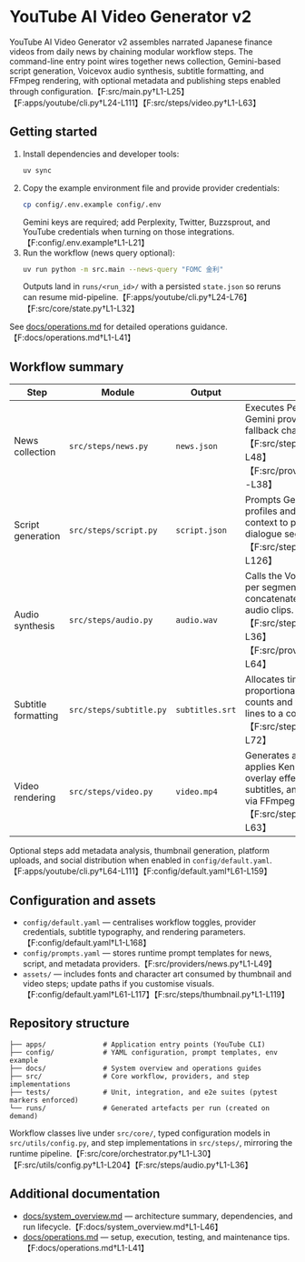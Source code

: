 # YouTube AI Video Generator v2

YouTube AI Video Generator v2 assembles narrated Japanese finance videos from daily news by chaining modular workflow steps. The command-line entry point wires together news collection, Gemini-based script generation, Voicevox audio synthesis, subtitle formatting, and FFmpeg rendering, with optional metadata and publishing steps enabled through configuration.【F:src/main.py†L1-L25】【F:apps/youtube/cli.py†L24-L111】【F:src/steps/video.py†L1-L63】

## Getting started
1. Install dependencies and developer tools:
   ```bash
   uv sync
   ```
2. Copy the example environment file and provide provider credentials:
   ```bash
   cp config/.env.example config/.env
   ```
   Gemini keys are required; add Perplexity, Twitter, Buzzsprout, and YouTube credentials when turning on those integrations.【F:config/.env.example†L1-L21】
3. Run the workflow (news query optional):
   ```bash
   uv run python -m src.main --news-query "FOMC 金利"
   ```
   Outputs land in `runs/<run_id>/` with a persisted `state.json` so reruns can resume mid-pipeline.【F:apps/youtube/cli.py†L24-L76】【F:src/core/state.py†L1-L32】

See [docs/operations.md](docs/operations.md) for detailed operations guidance.【F:docs/operations.md†L1-L41】

## Workflow summary
| Step | Module | Output | Notes |
| --- | --- | --- | --- |
| News collection | `src/steps/news.py` | `news.json` | Executes Perplexity and Gemini providers with fallback chaining.【F:src/steps/news.py†L1-L48】【F:src/providers/base.py†L1-L38】 |
| Script generation | `src/steps/script.py` | `script.json` | Prompts Gemini with speaker profiles and previous run context to produce structured dialogue segments.【F:src/steps/script.py†L1-L126】 |
| Audio synthesis | `src/steps/audio.py` | `audio.wav` | Calls the Voicevox HTTP API per segment and concatenates the resulting audio clips.【F:src/steps/audio.py†L1-L36】【F:src/providers/tts.py†L1-L64】 |
| Subtitle formatting | `src/steps/subtitle.py` | `subtitles.srt` | Allocates time slices proportionally to character counts and wraps Japanese lines to a configurable width.【F:src/steps/subtitle.py†L1-L72】 |
| Video rendering | `src/steps/video.py` | `video.mp4` | Generates a colour plate, applies Ken Burns and overlay effects, burns subtitles, and muxes audio via FFmpeg.【F:src/steps/video.py†L1-L63】 |

Optional steps add metadata analysis, thumbnail generation, platform uploads, and social distribution when enabled in `config/default.yaml`.【F:apps/youtube/cli.py†L64-L111】【F:config/default.yaml†L61-L159】

## Configuration and assets
- `config/default.yaml` — centralises workflow toggles, provider credentials, subtitle typography, and rendering parameters.【F:config/default.yaml†L1-L168】
- `config/prompts.yaml` — stores runtime prompt templates for news, script, and metadata providers.【F:src/providers/news.py†L1-L49】
- `assets/` — includes fonts and character art consumed by thumbnail and video steps; update paths if you customise visuals.【F:config/default.yaml†L61-L117】【F:src/steps/thumbnail.py†L1-L119】

## Repository structure
```
├── apps/              # Application entry points (YouTube CLI)
├── config/            # YAML configuration, prompt templates, env example
├── docs/              # System overview and operations guides
├── src/               # Core workflow, providers, and step implementations
├── tests/             # Unit, integration, and e2e suites (pytest markers enforced)
└── runs/              # Generated artefacts per run (created on demand)
```
Workflow classes live under `src/core/`, typed configuration models in `src/utils/config.py`, and step implementations in `src/steps/`, mirroring the runtime pipeline.【F:src/core/orchestrator.py†L1-L30】【F:src/utils/config.py†L1-L204】【F:src/steps/audio.py†L1-L36】

## Additional documentation
- [docs/system_overview.md](docs/system_overview.md) — architecture summary, dependencies, and run lifecycle.【F:docs/system_overview.md†L1-L46】
- [docs/operations.md](docs/operations.md) — setup, execution, testing, and maintenance tips.【F:docs/operations.md†L1-L41】
